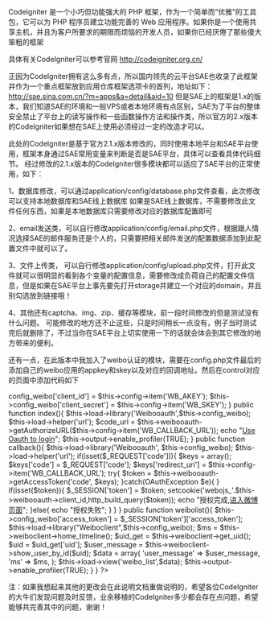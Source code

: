 CodeIgniter 是一个小巧但功能强大的 PHP 框架，作为一个简单而“优雅”的工具包，它可以为 PHP 程序员建立功能完善的 Web 应用程序。如果你是一个使用共享主机，并且为客户所要求的期限而烦恼的开发人员，如果你已经厌倦了那些傻大笨粗的框架

具体有关CodeIgniter可以参考官网 http://codeigniter.org.cn/

正因为CodeIgniter拥有这么多有点，所以国内领先的云平台SAE也收录了此框架并作为一个重点框架放到应用仓库框架选项卡的首列，地址如下：http://sae.sina.com.cn/?m=apps&a=detail&aid=10 但是SAE上的框架是1.x的版本，我们知道SAE的环境和一般VPS或者本地环境有点区别，SAE为了平台的整体安全禁止了平台上的读写操作和一些函数操作方法和操作类，所以官方的2.x版本的CodeIgniter如果想在SAE上使用必须经过一定的改造才可以。

此处的CodeIgniter是基于官方2.1.x版本修改的，同时使用本地平台和SAE平台使用，框架本身通过SAE常用变量来判断是否是SAE平台，具体可以查看具体代码细节。
经过修改的2.1.x版本的CodeIgniter很多模块都可以适应了SAE平台的正常使用，如下：

1、数据库修改，可以通过application/config/database.php文件查看，此次修改可以支持本地数据库和SAE线上数据库
如果是SAE线上数据库，不需要修改此文件任何东西，如果是本地数据库只需要修改对应的数据库配置即可

2、email发送类，可以自行修改application/config/email.php文件，根据跟人情况选择SAE的邮件服务还是个人的，只需要把相关邮件发送的配置数据添加到此配置文件中就可以了。

3、文件上传类， 可以自行修改application/config/upload.php文件，打开此文件就可以很明显的看到各个变量的配置信息，需要修改成负荷自己的配置文件信息，但是如果在SAE平台上事先要先打开storage并建立一个对应的domain，并且别勾选放到链接哦！

4、其他还有captcha、img、zip、缓存等模块，前一段时间修改的但是测试没有什么问题。
可能修改的地方还不止这些，只是时间稍长一点没有，例子当时测试完后就删除了，不过当你在SAE平台上切实使用一下的话就会体会到其它修改的地方带来的便利。

还有一点，在此版本中我加入了weibo认证的模块，需要在config.php文件最后的添加自己的weibo应用的appkey和skey以及对应的回调地址。然后在control对应的页面中添加代码如下
<?php 

if (!defined('BASEPATH')) {
    exit('No direct script access allowed');
}

session_start();

class Weibo extends CI_Controller {
	public $config_weibo = array();
	public function __construct(){
		parent::__construct();
		$this->config_weibo['client_id'] = $this->config->item('WB_AKEY');
		$this->config_weibo['client_secret'] = $this->config->item('WB_SKEY');
	}
    
    public function index(){
		$this->load->library('Weibooauth',$this->config_weibo);
		$this->load->helper('url');
		$code_url = $this->weibooauth->getAuthorizeURL($this->config->item('WB_CALLBACK_URL'));
		echo "<a href=".$code_url.">Use Oauth to login</a>";
		$this->output->enable_profiler(TRUE);
	}

	public function callback(){
        $this->load->library('Weibooauth', $this->config_weibo);
        $this->load->helper('url');
        if(isset($_REQUEST['code'])){
            $keys = array();
            $keys['code'] = $_REQUEST['code'];
            $keys['redirect_uri'] = $this->config->item('WB_CALLBACK_URL');
            try{
                $token = $this->weibooauth->getAccessToken('code', $keys);
            }catch(OAuthException $e){
                
            }
            if(isset($token)){
                $_SESSION['token'] = $token;
                setcookie('webojs_'.$this->weibooauth->client_id,http_build_query($token));
                echo "授权完成,<a href='".base_url().index_page()."/weibo/weibolist'>进入微博页面</a>";
            }else{
                echo "授权失败";
            }
        }
    }

	public function weibolist(){
		$this->config_weibo['access_token'] = $_SESSION['token']['access_token'];
		$this->load->library("Weiboclient",$this->config_weibo);

		$ms = $this->weiboclient->home_timeline();
		$uid_get = $this->weiboclient->get_uid();
		$uid = $uid_get['uid'];
		$user_message = $this->weiboclient->show_user_by_id($uid);
		$data = array(
			'user_message' => $user_message,
			'ms' => $ms,
		);
		$this->load->view('weibo_list',$data);
		$this->output->enable_profiler(TRUE);
	}
}
?>

注：如果我想起来其他的更改会在此说明文档重做说明的，希望各位CodeIgniter的大牛们发现问题及时反馈，业余移植的CodeIgniter多少都会存在点问题，希望能够共完善其中的问题，谢谢！
